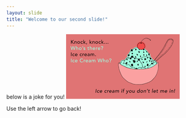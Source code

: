 ```yaml
---
layout: slide
title: "Welcome to our second slide!"
---
```

below is a joke for you!
![](https://github.com/piyushchandra357/github-slideshow/blob/master/download.png)

Use the left arrow to go back!
